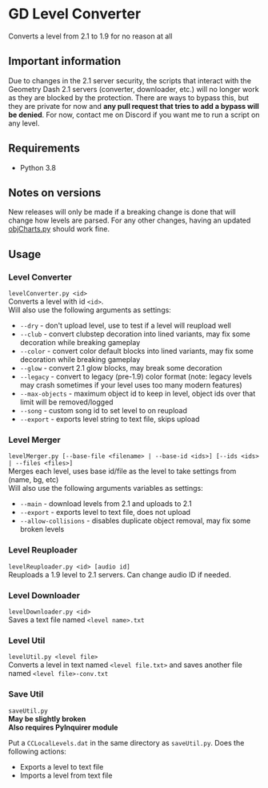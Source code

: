 # GD Level Converter

Converts a level from 2.1 to 1.9 for no reason at all

## Important information

Due to changes in the 2.1 server security, the scripts that interact with the Geometry Dash 2.1 servers (converter, downloader, etc.) will no longer work as they are blocked by the protection. There are ways to bypass this, but they are private for now and **any pull request that tries to add a bypass will be denied**. For now, contact me on Discord if you want me to run a script on any level.

## Requirements

* Python 3.8

## Notes on versions

New releases will only be made if a breaking change is done that will change how levels are parsed. For any other changes, having an updated [objCharts.py](https://raw.githubusercontent.com/zmxhawrhbg/gd-level-converter/master/objCharts.py) should work fine.

## Usage

### Level Converter

`levelConverter.py <id>`  
Converts a level with id `<id>`.  
Will also use the following arguments as settings:

* `--dry` - don't upload level, use to test if a level will reupload well
* `--club` - convert clubstep decoration into lined variants, may fix some decoration while breaking gameplay
* `--color` - convert color default blocks into lined variants, may fix some decoration while breaking gameplay
* `--glow` - convert 2.1 glow blocks, may break some decoration
* `--legacy` - convert to legacy (pre-1.9) color format (note: legacy levels may crash sometimes if your level uses too many modern features)
* `--max-objects` - maximum object id to keep in level, object ids over that limit will be removed/logged
* `--song` - custom song id to set level to on reupload
* `--export` - exports level string to text file, skips upload

### Level Merger

`levelMerger.py [--base-file <filename> | --base-id <ids>] [--ids <ids> | --files <files>]`  
Merges each level, uses base id/file as the level to take settings from (name, bg, etc)  
Will also use the following arguments variables as settings:

* `--main` - download levels from 2.1 and uploads to 2.1
* `--export` - exports level to text file, does not upload
* `--allow-collisions` - disables duplicate object removal, may fix some broken levels

### Level Reuploader

`levelReuploader.py <id> [audio id]`  
Reuploads a 1.9 level to 2.1 servers. Can change audio ID if needed.

### Level Downloader

`levelDownloader.py <id>`  
Saves a text file named `<level name>.txt`

### Level Util

`levelUtil.py <level file>`  
Converts a level in text named `<level file.txt>` and saves another file named `<level file>-conv.txt`

### Save Util

`saveUtil.py`  
**May be slightly broken**  
**Also requires PyInquirer module**

Put a `CCLocalLevels.dat` in the same directory as `saveUtil.py`.
Does the following actions:

* Exports a level to text file
* Imports a level from text file
